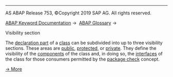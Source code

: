   

* * *

AS ABAP Release 753, ©Copyright 2019 SAP AG. All rights reserved.

[ABAP Keyword Documentation](javascript:call_link\('abenabap.htm'\)) →  [ABAP Glossary](javascript:call_link\('abenabap_glossary.htm'\)) → 

Visibility section

The [declaration part](javascript:call_link\('abendeclaration_section_glosry.htm'\) "Glossary Entry") of a [class](javascript:call_link\('abenclass_glosry.htm'\) "Glossary Entry") can be subdivided into up to three visibility sections. These areas are [public](javascript:call_link\('abenpublic_glosry.htm'\) "Glossary Entry"), [protected](javascript:call_link\('abenprotected_glosry.htm'\) "Glossary Entry"), or [private](javascript:call_link\('abenprivate_glosry.htm'\) "Glossary Entry"). They define the visibility of the [components](javascript:call_link\('abencomponent_glosry.htm'\) "Glossary Entry") of the class and, in doing so, the [interfaces](javascript:call_link\('abeninterface_glosry.htm'\) "Glossary Entry") of the class for those consumers permitted by the [package check](javascript:call_link\('abenpackage_concept_glosry.htm'\) "Glossary Entry") concept.

[→ More](javascript:call_link\('abenclass_visibility.htm'\))